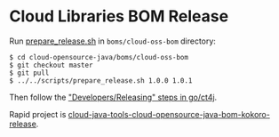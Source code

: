 # Cloud Libraries BOM Release

Run [prepare_release.sh](https://g3doc.corp.google.com/company/teams/cloud-java/tools/developers/releasing.md#setup)
in `boms/cloud-oss-bom` directory:

```
$ cd cloud-opensource-java/boms/cloud-oss-bom
$ git checkout master
$ git pull
$ ../../scripts/prepare_release.sh 1.0.0 1.0.1
```

Then follow the ["Developers/Releasing" steps in go/ct4j](
https://g3doc.corp.google.com/company/teams/cloud-java/tools/developers/releasing.md?cl=head).

Rapid project is [cloud-java-tools-cloud-opensource-java-bom-kokoro-release](
http://rapid/cloud-java-tools-cloud-opensource-java-bom-kokoro-release).
